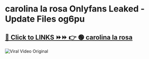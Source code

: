 
 # carolina la rosa Onlyfans Leaked - Update Files og6pu

## <h2><a href="https://clipsfans.com/carolina_la_rosa&ref=git">🔗 Click to LINKS ⏩⏩ 👉 🟢 carolina la rosa </a></h2>

<a href="https://clipsfans.com/carolina_la_rosa&ref=git" rel="nofollow" data-target="animated-image.originalLink"><img src="https://i.ibb.co.com/xMMVF88/686577567.gif" alt="Viral Video Original" style="max-width: 100%; display: inline-block;" data-target="animated-image.originalImage"></a>


